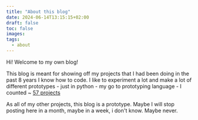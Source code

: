 ```yaml
---
title: "About this blog"
date: 2024-06-14T13:15:15+02:00
draft: false
toc: false
images:
tags:
  - about
---
```


Hi! Welcome to my own blog! 

This blog is meant for showing off my projects that I had been doing in the past 8 years I know how to code. I like to experiment a lot and
make a lot of different prototypes - just in python - my go to prototyping language - I counted ~ [57 projects](/pyprojects.png "Title" )

As all of my other projects, this blog is a prototype. Maybe I will stop posting here in a month, maybe in a week, i don't know. Maybe never.